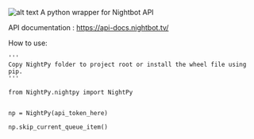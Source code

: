 ![alt text](http://iamgregamato.com/content/img/nightpy/np_logo.svg)
A python wrapper for Nightbot API

API documentation : https://api-docs.nightbot.tv/


How to use:
```
'''
Copy NightPy folder to project root or install the wheel file using pip.
'''

from NightPy.nightpy import NightPy


np = NightPy(api_token_here)

np.skip_current_queue_item()
```
